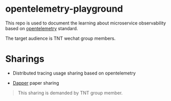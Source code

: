 # opentelemetry-playground

This repo is used to document the learning about microservice observability based on [opentelemetry](https://github.com/open-telemetry/opentelemetry-specification) standard.

The target audience is TNT wechat group members.

# Sharings

- Distributed tracing usage sharing based on opentelemetry

- [Dapper](https://storage.googleapis.com/pub-tools-public-publication-data/pdf/36356.pdf) paper sharing
> This sharing is demanded by TNT group member.
